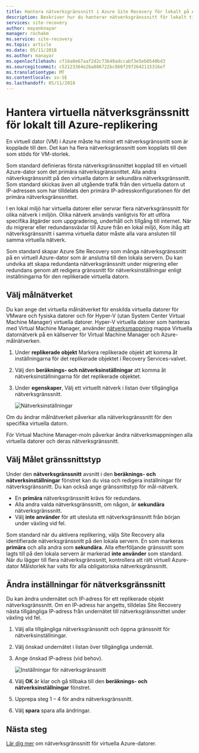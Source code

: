 ```yaml
---
title: Hantera nätverksgränssnitt i Azure Site Recovery för lokalt på Azure replikering | Microsoft Docs
description: Beskriver hur du hanterar nätverksgränssnitt för lokalt till Azure med Azure Site Recovery-replikering
services: site-recovery
author: mayanknayar
manager: rochakm
ms.service: site-recovery
ms.topic: article
ms.date: 05/11/2018
ms.author: manayar
ms.openlocfilehash: cf16a0e67aaf2d2c73649adccabf3e5eb0540bd3
ms.sourcegitcommit: c52123364e2ba086722bc860f2972642115316ef
ms.translationtype: MT
ms.contentlocale: sv-SE
ms.lasthandoff: 05/11/2018
---
```

# <a name="manage-virtual-machine-network-interfaces-for-on-premises-to-azure-replication"></a>Hantera virtuella nätverksgränssnitt för lokalt till Azure-replikering

En virtuell dator (VM) i Azure måste ha minst ett nätverksgränssnitt som är kopplade till den. Det kan ha flera nätverksgränssnitt som kopplats till den som stöds för VM-storlek.

Som standard definieras första nätverksgränssnittet kopplad till en virtuell Azure-dator som det primära nätverksgränssnittet. Alla andra nätverksgränssnitt på den virtuella datorn är sekundära nätverksgränssnitt. Som standard skickas även all utgående trafik från den virtuella datorn ut IP-adressen som har tilldelats den primära IP-adresskonfigurationen för det primära nätverksgränssnittet.

I en lokal miljö har virtuella datorer eller servrar flera nätverksgränssnitt för olika nätverk i miljön. Olika nätverk används vanligtvis för att utföra specifika åtgärder som uppgradering, underhåll och tillgång till internet. När du migrerar eller redundansväxlar till Azure från en lokal miljö, Kom ihåg att nätverksgränssnitt i samma virtuella dator måste alla vara ansluten till samma virtuella nätverk.

Som standard skapar Azure Site Recovery som många nätverksgränssnitt på en virtuell Azure-dator som är anslutna till den lokala servern. Du kan undvika att skapa redundanta nätverksgränssnitt under migrering eller redundans genom att redigera gränssnitt för nätverksinställningar enligt inställningarna för den replikerade virtuella datorn.

## <a name="select-the-target-network"></a>Välj målnätverket

Du kan ange det virtuella målnätverket för enskilda virtuella datorer för VMware och fysiska datorer och för Hyper-V (utan System Center Virtual Machine Manager) virtuella datorer. Hyper-V virtuella datorer som hanteras med Virtual Machine Manager, använder [nätverksmappning](site-recovery-network-mapping.md) mappa Virtuella datornätverk på en källserver för Virtual Machine Manager och Azure-målnätverken.

1. Under **replikerade objekt** Markera replikerade objekt att komma åt inställningarna för det replikerade objektet i Recovery Services-valvet.

2. Välj den **beräknings- och nätverksinställningar** att komma åt nätverksinställningarna för det replikerade objektet.

3. Under **egenskaper**, Välj ett virtuellt nätverk i listan över tillgängliga nätverksgränssnitt.

    ![Nätverksinställningar](./media/site-recovery-manage-network-interfaces-on-premises-to-azure/compute-and-network.png)

Om du ändrar målnätverket påverkar alla nätverksgränssnitt för den specifika virtuella datorn.

För Virtual Machine Manager-moln påverkar ändra nätverksmappningen alla virtuella datorer och deras nätverksgränssnitt.

## <a name="select-the-target-interface-type"></a>Välj Målet gränssnittstyp

Under den **nätverksgränssnitt** avsnitt i den **beräknings- och nätverksinställningar** fönstret kan du visa och redigera inställningar för nätverksgränssnitt. Du kan också ange gränssnittstyp för mål-nätverk.

- En **primära** nätverksgränssnitt krävs för redundans.
- Alla andra valda nätverksgränssnitt, om någon, är **sekundära** nätverksgränssnitt.
- Välj **inte använder** för att utesluta ett nätverksgränssnitt från början under växling vid fel.

Som standard när du aktivera replikering, väljs Site Recovery alla identifierade nätverksgränssnitt på den lokala servern. En som markeras **primära** och alla andra som **sekundära**. Alla efterföljande gränssnitt som lagts till på den lokala servern är markerad **inte använder** som standard. När du lägger till flera nätverksgränssnitt, kontrollera att rätt virtuell Azure-dator Målstorlek har valts för alla obligatoriska nätverksgränssnitt.

## <a name="modify-network-interface-settings"></a>Ändra inställningar för nätverksgränssnitt

Du kan ändra undernätet och IP-adress för ett replikerade objekt nätverksgränssnitt. Om en IP-adress har angetts, tilldelas Site Recovery nästa tillgängliga IP-adress från undernätet till nätverksgränssnittet under växling vid fel.

1. Välj alla tillgängliga nätverksgränssnitt och öppna gränssnitt för nätverksinställningar.

2. Välj önskad undernätet i listan över tillgängliga undernät.

3. Ange önskad IP-adress (vid behov).

    ![Inställningar för nätverksgränssnitt](./media/site-recovery-manage-network-interfaces-on-premises-to-azure/network-interface-settings.png)

4. Välj **OK** är klar och gå tillbaka till den **beräknings- och nätverksinställningar** fönstret.

5. Upprepa steg 1 – 4 för andra nätverksgränssnitt.

6. Välj **spara** spara alla ändringar.

## <a name="next-steps"></a>Nästa steg
  [Lär dig mer](../virtual-network/virtual-network-network-interface-vm.md) om nätverksgränssnitt för virtuella Azure-datorer.
